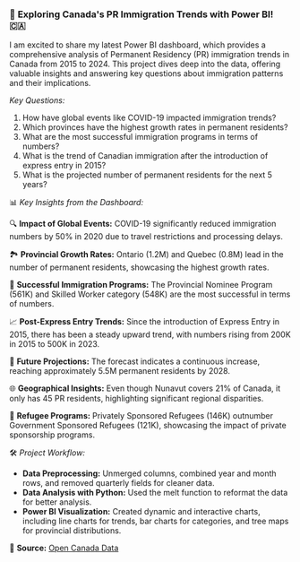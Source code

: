 ### 🎉 **Exploring Canada's PR Immigration Trends with Power BI! 🇨🇦**

I am excited to share my latest Power BI dashboard, which provides a comprehensive analysis of Permanent Residency (PR) immigration trends in Canada from 2015 to 2024. This project dives deep into the data, offering valuable insights and answering key questions about immigration patterns and their implications.

*Key Questions:*

1. How have global events like COVID-19 impacted immigration trends?
2. Which provinces have the highest growth rates in permanent residents?
3. What are the most successful immigration programs in terms of numbers?
4. What is the trend of Canadian immigration after the introduction of express entry in 2015?
5. What is the projected number of permanent residents for the next 5 years?

📊 *Key Insights from the Dashboard:*

🔍 **Impact of Global Events:** COVID-19 significantly reduced immigration numbers by 50% in 2020 due to travel restrictions and processing delays.

🏞️ **Provincial Growth Rates:** Ontario (1.2M) and Quebec (0.8M) lead in the number of permanent residents, showcasing the highest growth rates.

🛂 **Successful Immigration Programs:** The Provincial Nominee Program (561K) and Skilled Worker category (548K) are the most successful in terms of numbers.

📈 **Post-Express Entry Trends:** Since the introduction of Express Entry in 2015, there has been a steady upward trend, with numbers rising from 200K in 2015 to 500K in 2023.

🔮 **Future Projections:** The forecast indicates a continuous increase, reaching approximately 5.5M permanent residents by 2028.

🌐 **Geographical Insights:** Even though Nunavut covers 21% of Canada, it only has 45 PR residents, highlighting significant regional disparities.

🤝 **Refugee Programs:** Privately Sponsored Refugees (146K) outnumber Government Sponsored Refugees (121K), showcasing the impact of private sponsorship programs.

🛠️ *Project Workflow:*

- **Data Preprocessing:** Unmerged columns, combined year and month rows, and removed quarterly fields for cleaner data.
- **Data Analysis with Python:** Used the melt function to reformat the data for better analysis.
- **Power BI Visualization:** Created dynamic and interactive charts, including line charts for trends, bar charts for categories, and tree maps for provincial distributions.


🔗 **Source:** [Open Canada Data](https://open.canada.ca/data/en/dataset/f7e5498e-0ad8-4417-85c9-9b8aff9b9eda/resource/5582034d-8f89-49d5-8597-483d628078a1)

